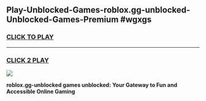 
## Play-Unblocked-Games-roblox.gg-unblocked-Unblocked-Games-Premium #wgxgs
<h3>
<a href="https://premium.freeplayer.one?title=roblox.gg-unblocked&ref=12M">CLICK TO PLAY</a></h3>
<hr>

<h3>
<a href="https://premium.freeplayer.one?title=roblox.gg-unblocked&ref=12M">CLICK 2 PLAY</a>
  
</h3>

<a href="https://premium.freeplayer.one?title=roblox.gg-unblocked&ref=12M"><img src="https://clearcache.store/games.png"></a>


**roblox.gg-unblocked games unblocked: Your Gateway to Fun and Accessible Online Gaming**
